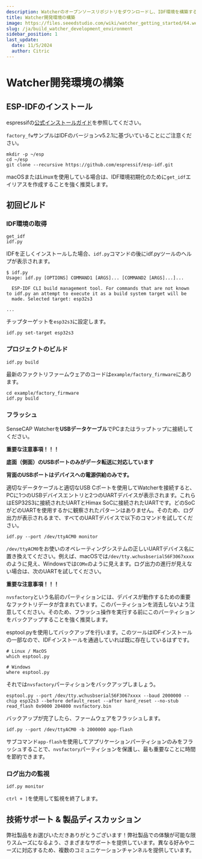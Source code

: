 ```yaml
---
description: Watcherのオープンソースリポジトリをダウンロードし、IDF環境を構築する方法を紹介します。
title: Watcher開発環境の構築
image: https://files.seeedstudio.com/wiki/watcher_getting_started/64.webp
slug: /ja/build_watcher_development_environment
sidebar_position: 1
last_update:
  date: 11/5/2024
  author: Citric
---
```


# Watcher開発環境の構築

## ESP-IDFのインストール

espressifの[公式インストールガイド](https://docs.espressif.com/projects/esp-idf/en/v5.2.1/esp32s3/get-started/index.html)を参照してください。

`factory_fw`サンプルはIDFのバージョンv5.2.1に基づいていることにご注意ください。

```
mkdir -p ~/esp
cd ~/esp
git clone --recursive https://github.com/espressif/esp-idf.git
```

macOSまたはLinuxを使用している場合は、IDF環境初期化のために`get_idf`エイリアスを作成することを強く推奨します。

## 初回ビルド

### IDF環境の取得

```
get_idf
idf.py
```

IDFを正しくインストールした場合、`idf.py`コマンドの後にidf.pyツールのヘルプが表示されます。

```
$ idf.py
Usage: idf.py [OPTIONS] COMMAND1 [ARGS]... [COMMAND2 [ARGS]...]...

  ESP-IDF CLI build management tool. For commands that are not known to idf.py an attempt to execute it as a build system target will be
  made. Selected target: esp32s3

...

```

チップターゲットを`esp32s3`に設定します。

```
idf.py set-target esp32s3
```

### プロジェクトのビルド

```
idf.py build
```

最新のファクトリファームウェアのコードは`example/factory_firmware`にあります。

```
cd example/factory_firmware
idf.py build
```

### フラッシュ

SenseCAP Watcherを**USBデータケーブル**でPCまたはラップトップに接続してください。

**重要な注意事項！！！**

**底面（側面）のUSBポートのみがデータ転送に対応しています**

**背面のUSBポートはデバイスへの電源供給のみです。**

適切なデータケーブルと適切なUSB Cポートを使用してWatcherを接続すると、PCに1つのUSBデバイスエントリと2つのUARTデバイスが表示されます。これらはESP32S3に接続されたUARTとHimax SoCに接続されたUARTです。どのSoCがどのUARTを使用するかに観察されたパターンはありません。そのため、ログ出力が表示されるまで、すべてのUARTデバイスで以下のコマンドを試してください。

```
idf.py --port /dev/ttyACM0 monitor
```

`/dev/ttyACM0`をお使いのオペレーティングシステムの正しいUARTデバイス名に置き換えてください。例えば、macOSでは`/dev/tty.wchusbserial56F3067xxxx`のように見え、Windowsでは`COMx`のように見えます。ログ出力の進行が見えない場合は、次のUARTを試してください。

**重要な注意事項！！！**

`nvsfactory`という名前のパーティションには、デバイスが動作するための重要なファクトリデータが含まれています。このパーティションを消去しないよう注意してください。そのため、フラッシュ操作を実行する前にこのパーティションをバックアップすることを強く推奨します。

esptool.pyを使用してバックアップを行います。このツールはIDFインストールの一部なので、IDFインストールを通過していれば既に存在しているはずです。

```
# Linux / MacOS
which esptool.py

# Windows
where esptool.py
```

それでは`nvsfactory`パーティションをバックアップしましょう。

```
esptool.py --port /dev/tty.wchusbserial56F3067xxxx --baud 2000000 --chip esp32s3 --before default_reset --after hard_reset --no-stub read_flash 0x9000 204800 nvsfactory.bin
```

バックアップが完了したら、ファームウェアをフラッシュします。

```
idf.py --port /dev/ttyACM0 -b 2000000 app-flash
```

サブコマンド`app-flash`を使用してアプリケーションパーティションのみをフラッシュすることで、`nvsfactory`パーティションを保護し、最も重要なことに時間を節約できます。

### ログ出力の監視

```
idf.py monitor
```

`ctrl + ]`を使用して監視を終了します。

## 技術サポート & 製品ディスカッション

弊社製品をお選びいただきありがとうございます！弊社製品での体験が可能な限りスムーズになるよう、さまざまなサポートを提供しています。異なる好みやニーズに対応するため、複数のコミュニケーションチャンネルを提供しています。

<div class="button_tech_support_container">
<a href="https://forum.seeedstudio.com/" class="button_forum"></a> 
<a href="https://www.seeedstudio.com/contacts" class="button_email"></a>
</div>

<div class="button_tech_support_container">
<a href="https://discord.gg/eWkprNDMU7" class="button_discord"></a> 
<a href="https://github.com/Seeed-Studio/wiki-documents/discussions/69" class="button_discussion"></a>
</div>